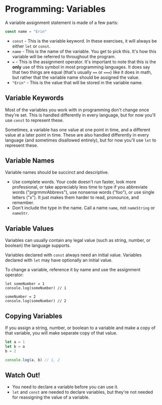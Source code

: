 # Programming: Variables

A variable assignment statement is made of a few parts:

```js
const name = "Erin"
```

* `const` - This is the variable keyword. In these exercises, it will always be either `let` or `const`.
* `name` - This is the name of the variable. You get to pick this. It's how this variable will be referred to throughout the program.
* `=` - This is the assignment operator. It's important to note that this is the **only** use of this symbol in most programming languages. It does say that two things are equal (that's usually `==` or `===`) like it does in math, but rather that the variable name should be assigned the value.
* `"Erin"` - This is the value that will be stored in the variable name.

## Variable Keywords

Most of the variables you work with in programming don't change once they're set. This is handled differently in every language, but for now you'll use `const` to represent these.

Sometimes, a variable has one value at one point in time, and a different value at a later point in time. These are also handled differently in every language (and sometimes disallowed entirely), but for now you'll use `let` to represent these.

## Variable Names

Variable names should be succinct and descriptive.

* Use complete words. Your code doesn't run faster, look more professional, or take appreciably less time to type if you abbreviate words ("prgrmmrAbbrevs"), use nonsense words ("foo"), or use single letters ("x"). It just makes them harder to read, pronounce, and remember.
* Don't include the type in the name. Call a name `name`, not `nameString` or `nameStr`.

## Variable Values

Variables can usually contain any legal value (such as string, number, or boolean) the language supports.

Variables declared with `const` always need an initial value. Variables declared with `let` may have optionally an initial value.

To change a variable, reference it by name and use the assignment operator:

```
let someNumber = 1
console.log(someNumber) // 1

someNumber = 2
console.log(someNumber) // 2
```

## Copying Variables

If you assign a string, number, or boolean to a variable and make a copy of that variable, you will make separate copy of that value.

```js
let a = 1
let b = a
b = 2

console.log(a, b) // 1, 2
```

## Watch Out!

* You need to declare a variable before you can use it.
* `let` and `const` are needed to declare variables, but they're not needed for reassigning the value of a variable.
